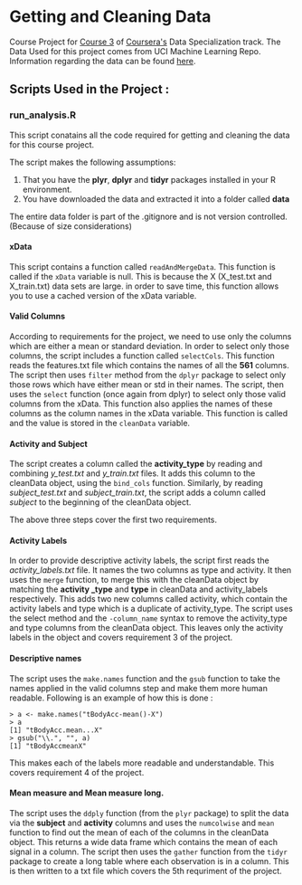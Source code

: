 # Getting and Cleaning Data
Course Project for [Course 3](https://www.coursera.org/course/getdata) of [Coursera's](https://www.coursera.org/) Data Specialization track. 
The Data Used for this project comes from UCI Machine Learning Repo.
Information regarding the data can be found [here](http://archive.ics.uci.edu/ml/datasets/Human+Activity+Recognition+Using+Smartphones#).

## Scripts Used in the Project : 

### run_analysis.R
This script conatains all the code required for getting and cleaning the data for this course project. 

The script  makes the following assumptions:

1. That you have the **plyr**, **dplyr** and **tidyr** packages installed in your R environment. 
2. You have downloaded the data and extracted it into a folder called **data**

The entire data folder is part of the .gitignore and is not version controlled. (Because of size considerations)

#### xData
This script contains a function called `readAndMergeData`. This function is called if the `xData` variable is null. This is because the X (X_test.txt and X_train.txt) data sets are large. in order to save time, this function allows you to use a cached version of the xData variable. 

#### Valid Columns
According to requirements for the project, we need to use only the columns which are either a mean or standard deviation. In order to select only those columns, the script includes a function called `selectCols`. This function reads the features.txt file which contains the names of all the **561** columns. The script then uses `filter` method from the `dplyr` package to select only those rows which have either mean or std in their names. The script, then uses the `select` function (once again from dplyr) to select only those valid columns from the xData. This function also applies the names of these columns as the column names in the xData variable. This function is called and the value is stored in the `cleanData` variable. 

#### Activity and Subject
The script creates a column called the **activity_type** by reading and combining *y_test.txt* and *y_train.txt* files. It adds this column to the cleanData object, using the `bind_cols`  function. Similarly, by reading *subject_test.txt* and *subject_train.txt*, the script adds a column called *subject* to the beginning of the cleanData object.

The above three steps cover the first two requirements. 


#### Activity Labels
In order to provide descriptive activity labels, the script first reads the *activity_labels.txt* file. It names the two columns as type and activity. It then uses the `merge` function, to merge this with the cleanData object by matching the **activity
_type** and **type** in cleanData and activity_labels respectively. This adds two new columns called activity, which contain the activity labels and type which is a duplicate of activity_type. The script uses the select method and the `-column_name` syntax to remove the activity_type and type columns from the cleanData object. This leaves only the activity labels in the object and covers requirement 3 of the project. 


#### Descriptive names
The script uses the `make.names` function and the `gsub` function to take the names applied in the valid columns step and make them more human readable. Following is an example of how this is done : 

```
> a <- make.names("tBodyAcc-mean()-X")
> a
[1] "tBodyAcc.mean...X"
> gsub("\\.", "", a)
[1] "tBodyAccmeanX"
```
This makes each of the labels more readable and understandable. 
This covers requirement 4 of the project. 

#### Mean measure and Mean measure long. 
The script uses the `ddply` function (from the `plyr` package) to split the data via the **subject** and **activity** columns and uses the `numcolwise` and `mean` function to find out the mean of each of the columns in the cleanData object. This returns a wide data frame which 
contains the mean of each signal in a column. The script then uses the `gather` function from the `tidyr` package to create a long table where each observation is in a column. This is then written to a txt file which covers the 5th requriment of the project. 
